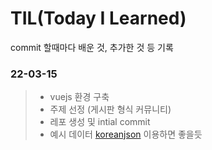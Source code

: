 # TIL(Today I Learned)
commit 할때마다 배운 것, 추가한 것 등 기록

### 22-03-15
> - vuejs 환경 구축   
> - 주제 선정 (게시판 형식 커뮤니티)   
> - 레포 생성 및 intial commit   
> - 예시 데이터 [koreanjson](https://koreanjson.com/) 이용하면 좋을듯
